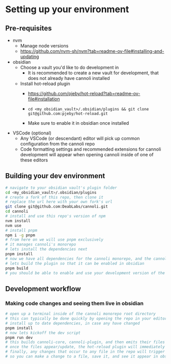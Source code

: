 # Setting up your environment

## Pre-requisites

- nvm
  - Manage node versions
  - <https://github.com/nvm-sh/nvm?tab=readme-ov-file#installing-and-updating>
- obsidian
  - Choose a vault you'd like to do development in
    - It is recommended to create a new vault for development, that does not already have cannoli installed
  - Install hot-reload plugin
    - <https://github.com/pjeby/hot-reload?tab=readme-ov-file#installation>

    - `cd <my_obsidian_vault>/.obsidian/plugins && git clone git@github.com:pjeby/hot-reload.git`

    - Make sure to enable it in obsidian once installed
- VSCode (optional)
  - Any VSCode (or descendant) editor will pick up common configuration from the cannoli repo
  - Code formatting settings and recommended extensions for cannoli development will appear when opening cannoli inside of one of these editors

## Building your dev environment

```bash
# navigate to your obsidian vault's plugin folder
cd <my_obsidian_vault>/.obsidian/plugins
# create a fork of this repo, then clone it
# replace the url here with your own fork's url
git clone git@github.com:DeabLabs/cannoli.git
cd cannoli
# install and use this repo's version of npm
nvm install
nvm use
# install pnpm
npm i -g pnpm
# from here on we will use pnpm exclusively
# it manages cannoli's monorepo
# lets install the dependencies next
pnpm install
# now we have all dependencies for the cannoli monorepo, and the cannoli-core and cannoli-plugin packages
# lets build the plugin so that it can be enabled in obsidian
pnpm build
# you should be able to enable and use your development version of the plugin in obsidian now!
```

## Development workflow

### Making code changes and seeing them live in obsidian

```bash
# open up a terminal inside of the cannoli monorepo root directory
# this can typically be done quickly by opening the repo in your editor and then opening a terminal
# install up to date dependencies, in case any have changed
pnpm install
# now lets kickoff the dev script
pnpm run dev
# this builds cannoli-core, cannoli-plugin, and then emits their files in the root of the monorepo
# once the files appear/update, the hot-reload plugin will immediately refresh the cannoli plugin within obsidian
# finally, any changes that occur to any file in the repo will trigger an automatic rebuild as long as the dev command continues to run
# so you can make a change to a file, save it, and see it appear in obsidian in typically less than one second
```
